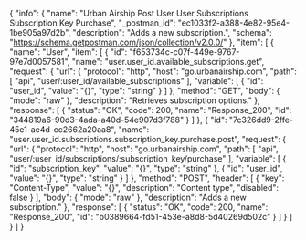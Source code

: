 {
  "info": {
    "name": "Urban Airship Post User User Subscriptions Subscription Key Purchase",
    "_postman_id": "ec1033f2-a388-4e82-95e4-1be905a97d2b",
    "description": "Adds a new subscription.",
    "schema": "https://schema.getpostman.com/json/collection/v2.0.0/"
  },
  "item": [
    {
      "name": "User",
      "item": [
        {
          "id": "f653734c-c07f-449e-9767-97e7d0057581",
          "name": "user.user_id.available_subscriptions.get",
          "request": {
            "url": {
              "protocol": "http",
              "host": "go.urbanairship.com",
              "path": [
                "api",
                "user/:user_id/available_subscriptions"
              ],
              "variable": [
                {
                  "id": "user_id",
                  "value": "{}",
                  "type": "string"
                }
              ]
            },
            "method": "GET",
            "body": {
              "mode": "raw"
            },
            "description": "Retrieves subscription options."
          },
          "response": [
            {
              "status": "OK",
              "code": 200,
              "name": "Response_200",
              "id": "344819a6-90d3-4ada-a40d-54e907d3f788"
            }
          ]
        },
        {
          "id": "7c326dd9-2ffe-45e1-ae4d-cc2662a20aa8",
          "name": "user.user_id.subscriptions.subscription_key.purchase.post",
          "request": {
            "url": {
              "protocol": "http",
              "host": "go.urbanairship.com",
              "path": [
                "api",
                "user/:user_id/subscriptions/:subscription_key/purchase"
              ],
              "variable": [
                {
                  "id": "subscription_key",
                  "value": "{}",
                  "type": "string"
                },
                {
                  "id": "user_id",
                  "value": "{}",
                  "type": "string"
                }
              ]
            },
            "method": "POST",
            "header": [
              {
                "key": "Content-Type",
                "value": "{}",
                "description": "Content type",
                "disabled": false
              }
            ],
            "body": {
              "mode": "raw"
            },
            "description": "Adds a new subscription."
          },
          "response": [
            {
              "status": "OK",
              "code": 200,
              "name": "Response_200",
              "id": "b0389664-fd51-453e-a8d8-5d40269d502c"
            }
          ]
        }
      ]
    }
  ]
}